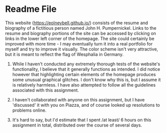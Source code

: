 # Readme File

This website (https://eolneybell.github.io/) consists of the resume and biography of a fictitious person named John H. Pumpernickel. Links to the resume and biography portions of the site can be accessed by clicking on links in the lower left corner of the homepage. The site could certainly be improved with more time - I may eventually turn it into a real portfolio for myself and try to improve it visually. The color scheme isn't very attractive, but it is meant to reflect the flag of Wesphalia in Germany.


1. While I haven't conducted any extremely thorough tests of the website's functionality, I believe that  it generally functions as intended. I did notice however that highlighting certain elements of the homepage produces some unusual graphical glitches. I don't know why this is, but I assume it is relatively harmless. I have also attempted to follow all the guidelines associated with this assignment.

2. I haven't collaborated with anyone on this assignment, but I have 'discussed' it with you on Piazza, and of course looked up resolutions to problems online.

3. It's hard to say, but I'd estimate that I spent /at least/ 6 hours on this assignment in total, distributed over the course of several days.